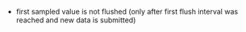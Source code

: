 

+ first sampled value is not flushed (only after first flush interval was reached and new data is submitted)
